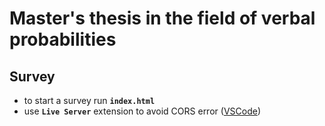 # Master's thesis in the field of verbal probabilities
## Survey

- to start a survey run <strong><code>index.html</code></strong>
- use <strong><code>Live Server</code></strong> extension to avoid CORS error ([VSCode](https://marketplace.visualstudio.com/items?itemName=ritwickdey.LiveServer))
